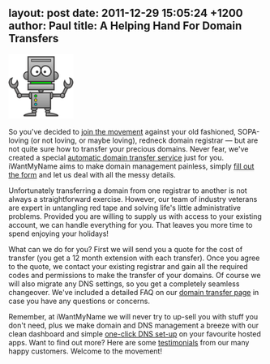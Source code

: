 layout: post
date: 2011-12-29 15:05:24 +1200
author: Paul
title: A Helping Hand For Domain Transfers
----

![Domain Robot](/media/2011-12-29-robot.png)

So you've decided to [join the movement](https://iwantmyname.com/blog/2011/12/make-a-move-for-good.html) against your old fashioned, SOPA-loving (or not loving, or maybe loving), redneck domain registrar &mdash; but are not quite sure how to transfer your precious domains. Never fear, we've created a special [automatic domain transfer service](https://iwantmyname.com/transferservice) just for you. iWantMyName aims to make domain management painless, simply [fill out the form](https://iwantmyname.com/transferservice) and let us deal with all the messy details.

Unfortunately transferring a domain from one registrar to another is not always a straightforward exercise. However, our team of industry veterans are expert in untangling red tape and solving life's little administrative problems. Provided you are willing to supply us with access to your existing account, we can handle everything for you. That leaves you more time to spend enjoying your holidays!

What can we do for you? First we will send you a quote for the cost of transfer (you get a 12 month extension with each transfer). Once you agree to the quote, we contact your existing registrar and gain all the required codes and permissions to make the transfer of your domains. Of course we will also migrate any DNS settings, so you get a completely seamless changeover. We've included a detailed FAQ on our [domain transfer page](https://iwantmyname.com/transferservice) in case you have any questions or concerns.

Remember, at iWantMyName we will never try to up-sell you with stuff you don't need, plus we make domain and DNS management a breeze with our clean dashboard and simple [one-click DNS set-up](https://iwantmyname.com/services) on your favourite hosted apps. Want to find out more? Here are some [testimonials](https://iwantmyname.com/about) from our many happy customers. Welcome to the movement!
